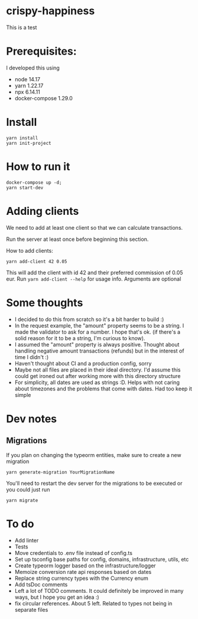 # crispy-happiness
This is a test

# Prerequisites:
I developed this using
* node 14.17
* yarn 1.22.17
* npx 6.14.11
* docker-compose 1.29.0

# Install
```
yarn install
yarn init-project
```

# How to run it
```
docker-compose up -d;
yarn start-dev
```

# Adding clients
We need to add at least one client so that we can calculate transactions.

Run the server at least once before beginning this section.

How to add clients:
```
yarn add-client 42 0.05
```
This will add the client with id 42 and their preferred commission of 0.05 eur.
Run `yarn add-client --help` for usage info. Arguments are optional

# Some thoughts
* I decided to do this from scratch so it's a bit harder to build :)
* In the request example, the "amount" property seems to be a string. I made the validator to ask for a number. 
I hope that's ok. (if there's a solid reason for it to be a string, I'm curious to know).
* I assumed the "amount" property is always positive. Thought about handling negative amount transactions (refunds)
but in the interest of time I didn't :)
* Haven't thought about CI and a production config, sorry
* Maybe not all files are placed in their ideal directory. I'd assume this could get ironed out after working more with this directory structure
* For simplicity, all dates are used as strings :D. Helps with not caring about timezones and the problems that come with dates. Had too keep it simple

# Dev notes

## Migrations
If you plan on changing the typeorm entities, make sure to create a new migration
```
yarn generate-migration YourMigrationName
```
You'll need to restart the dev server for the migrations to be executed or
you could just run 
```
yarn migrate
```

# To do 
* Add linter
* Tests
* Move credentials to .env file instead of config.ts
* Set up tsconfig base paths for config, domains, infrastructure, utils, etc
* Create typeorm logger based on the infrastructure/logger
* Memoize conversion rate api responses based on dates
* Replace string currency types with the Currency enum
* Add tsDoc comments
* Left a lot of TODO comments. It could definitely be improved in many ways, but I hope you get an idea :)
* fix circular references. About 5 left. Related to types not being in separate files
